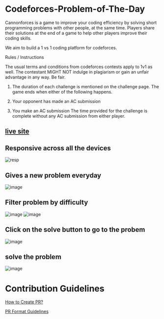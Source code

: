 ﻿# Codeforces-Problem-of-The-Day
 Cannonforces is a game to improve your coding efficiency by solving short programming problems with other people, at the same time. Players share their solutions at the end of a game to help other players improve their coding skills.
 
We aim to build a 1 vs 1 coding platform for codeforces. 

Rules / Instructions

The usual terms and conditions from codeforces contests apply to 1v1 as well. The contestant MIGHT NOT indulge in plagiarism or gain an unfair advantage in any way. Be fair.

 1) The duration of each challenge is mentioned on the challenge page. The game ends when either of the following happens.
  
 2) Your opponent has made an AC submission
 
 3) You make an AC submission
  The time provided for the challenge is complete without any AC submission from either player.
 ## [live site](https://canonforces.vercel.app/)
 ## Responsive across all the devices

![resp](https://user-images.githubusercontent.com/84634405/195657435-573cfab6-b954-48ee-b9ff-9bdc62d29a07.png)
 ## Gives a new problem everyday

![image](https://user-images.githubusercontent.com/84634405/195651847-10863575-5363-41cd-bcd3-d2afa9db379a.png)
## Filter problem by difficulty
![image](https://user-images.githubusercontent.com/84634405/195651671-c919cb42-e3fb-40e2-baab-0c79809649b3.png)
![image](https://user-images.githubusercontent.com/84634405/195651689-640ef541-8ebd-4d75-a6a3-94654b7fffea.png)

## Click on the solve button to go to the probem
![image](https://user-images.githubusercontent.com/84634405/195653564-a0eeda04-302b-4daa-abca-3bb210bd4bd4.png)

## solve the problem
![image](https://user-images.githubusercontent.com/84634405/195653582-28de27f8-0188-4895-aaf7-63d6dcfc0206.png)

# Contribution Guidelines

[How to Create PR?](https://github.com/OpenLake/Canonforces.wiki.git)

[PR Format Guidelines](https://github.com/OpenLake/Canonforces.wiki.git)
